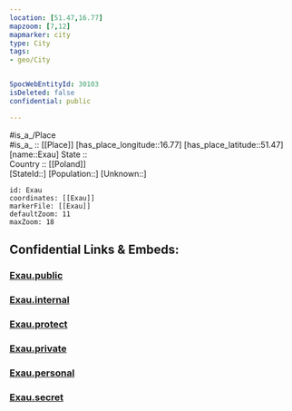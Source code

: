 ```yaml
---
location: [51.47,16.77] 
mapzoom: [7,12] 
mapmarker: city 
type: City
tags:
- geo/City


SpocWebEntityId: 30103
isDeleted: false
confidential: public

---
```

#is_a_/Place  
#is_a_ :: [[Place]] 
[has_place_longitude::16.77] 
[has_place_latitude::51.47] 
[name::Exau] 
State ::  
Country :: [[Poland]]  
[StateId::] 
[Population::] 
[Unknown::] 


```leaflet
id: Exau
coordinates: [[Exau]] 
markerFile: [[Exau]] 
defaultZoom: 11 
maxZoom: 18
```


## Confidential Links & Embeds: 

### [Exau.public](/_public/\Earth\Continent\Europe\Europe~East\Poland\Provinces~Poland\Lower_Silesian\CityExau.public.md) 

### [Exau.internal](/_internal/\Earth\Continent\Europe\Europe~East\Poland\Provinces~Poland\Lower_Silesian\CityExau.internal.md) 

### [Exau.protect](/_protect/\Earth\Continent\Europe\Europe~East\Poland\Provinces~Poland\Lower_Silesian\CityExau.protect.md) 

### [Exau.private](/_private/\Earth\Continent\Europe\Europe~East\Poland\Provinces~Poland\Lower_Silesian\CityExau.private.md) 

### [Exau.personal](/_personal/\Earth\Continent\Europe\Europe~East\Poland\Provinces~Poland\Lower_Silesian\CityExau.personal.md) 

### [Exau.secret](/_secret/\Earth\Continent\Europe\Europe~East\Poland\Provinces~Poland\Lower_Silesian\CityExau.secret.md)

